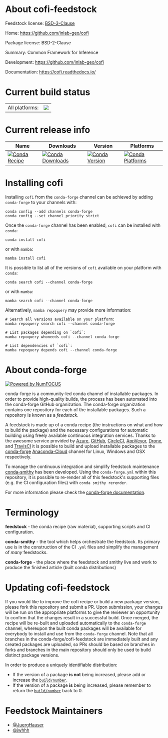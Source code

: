 About cofi-feedstock
====================

Feedstock license: [BSD-3-Clause](https://github.com/conda-forge/cofi-feedstock/blob/main/LICENSE.txt)

Home: https://github.com/inlab-geo/cofi

Package license: BSD-2-Clause

Summary: Common Framework for Inference

Development: https://github.com/inlab-geo/cofi

Documentation: https://cofi.readthedocs.io/

Current build status
====================


<table><tr><td>All platforms:</td>
    <td>
      <a href="https://dev.azure.com/conda-forge/feedstock-builds/_build/latest?definitionId=18348&branchName=main">
        <img src="https://dev.azure.com/conda-forge/feedstock-builds/_apis/build/status/cofi-feedstock?branchName=main">
      </a>
    </td>
  </tr>
</table>

Current release info
====================

| Name | Downloads | Version | Platforms |
| --- | --- | --- | --- |
| [![Conda Recipe](https://img.shields.io/badge/recipe-cofi-green.svg)](https://anaconda.org/conda-forge/cofi) | [![Conda Downloads](https://img.shields.io/conda/dn/conda-forge/cofi.svg)](https://anaconda.org/conda-forge/cofi) | [![Conda Version](https://img.shields.io/conda/vn/conda-forge/cofi.svg)](https://anaconda.org/conda-forge/cofi) | [![Conda Platforms](https://img.shields.io/conda/pn/conda-forge/cofi.svg)](https://anaconda.org/conda-forge/cofi) |

Installing cofi
===============

Installing `cofi` from the `conda-forge` channel can be achieved by adding `conda-forge` to your channels with:

```
conda config --add channels conda-forge
conda config --set channel_priority strict
```

Once the `conda-forge` channel has been enabled, `cofi` can be installed with `conda`:

```
conda install cofi
```

or with `mamba`:

```
mamba install cofi
```

It is possible to list all of the versions of `cofi` available on your platform with `conda`:

```
conda search cofi --channel conda-forge
```

or with `mamba`:

```
mamba search cofi --channel conda-forge
```

Alternatively, `mamba repoquery` may provide more information:

```
# Search all versions available on your platform:
mamba repoquery search cofi --channel conda-forge

# List packages depending on `cofi`:
mamba repoquery whoneeds cofi --channel conda-forge

# List dependencies of `cofi`:
mamba repoquery depends cofi --channel conda-forge
```


About conda-forge
=================

[![Powered by
NumFOCUS](https://img.shields.io/badge/powered%20by-NumFOCUS-orange.svg?style=flat&colorA=E1523D&colorB=007D8A)](https://numfocus.org)

conda-forge is a community-led conda channel of installable packages.
In order to provide high-quality builds, the process has been automated into the
conda-forge GitHub organization. The conda-forge organization contains one repository
for each of the installable packages. Such a repository is known as a *feedstock*.

A feedstock is made up of a conda recipe (the instructions on what and how to build
the package) and the necessary configurations for automatic building using freely
available continuous integration services. Thanks to the awesome service provided by
[Azure](https://azure.microsoft.com/en-us/services/devops/), [GitHub](https://github.com/),
[CircleCI](https://circleci.com/), [AppVeyor](https://www.appveyor.com/),
[Drone](https://cloud.drone.io/welcome), and [TravisCI](https://travis-ci.com/)
it is possible to build and upload installable packages to the
[conda-forge](https://anaconda.org/conda-forge) [Anaconda-Cloud](https://anaconda.org/)
channel for Linux, Windows and OSX respectively.

To manage the continuous integration and simplify feedstock maintenance
[conda-smithy](https://github.com/conda-forge/conda-smithy) has been developed.
Using the ``conda-forge.yml`` within this repository, it is possible to re-render all of
this feedstock's supporting files (e.g. the CI configuration files) with ``conda smithy rerender``.

For more information please check the [conda-forge documentation](https://conda-forge.org/docs/).

Terminology
===========

**feedstock** - the conda recipe (raw material), supporting scripts and CI configuration.

**conda-smithy** - the tool which helps orchestrate the feedstock.
                   Its primary use is in the construction of the CI ``.yml`` files
                   and simplify the management of *many* feedstocks.

**conda-forge** - the place where the feedstock and smithy live and work to
                  produce the finished article (built conda distributions)


Updating cofi-feedstock
=======================

If you would like to improve the cofi recipe or build a new
package version, please fork this repository and submit a PR. Upon submission,
your changes will be run on the appropriate platforms to give the reviewer an
opportunity to confirm that the changes result in a successful build. Once
merged, the recipe will be re-built and uploaded automatically to the
`conda-forge` channel, whereupon the built conda packages will be available for
everybody to install and use from the `conda-forge` channel.
Note that all branches in the conda-forge/cofi-feedstock are
immediately built and any created packages are uploaded, so PRs should be based
on branches in forks and branches in the main repository should only be used to
build distinct package versions.

In order to produce a uniquely identifiable distribution:
 * If the version of a package **is not** being increased, please add or increase
   the [``build/number``](https://docs.conda.io/projects/conda-build/en/latest/resources/define-metadata.html#build-number-and-string).
 * If the version of a package **is** being increased, please remember to return
   the [``build/number``](https://docs.conda.io/projects/conda-build/en/latest/resources/define-metadata.html#build-number-and-string)
   back to 0.

Feedstock Maintainers
=====================

* [@JuergHauser](https://github.com/JuergHauser/)
* [@jwhhh](https://github.com/jwhhh/)

